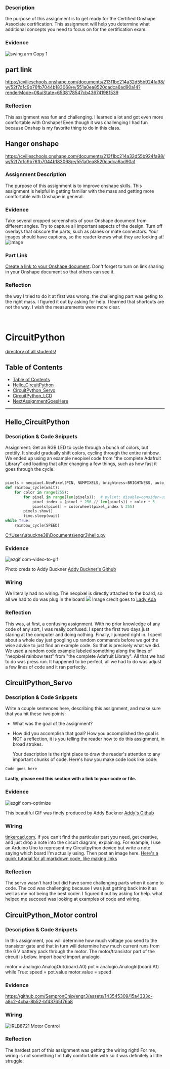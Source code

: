 ### Description
the purpose of this assignment is to get ready for the Certified Onshape Associate certification. This assignment will help you determine what additional concepts you need to focus on for the certification exam. 

 

 ### Evidence 
![swing arm Copy 1](https://github.com/jaiwashington23/eng3/assets/143545376/593f98b7-8d45-4831-ba5a-53cc0c00d861)

## part link 
https://cvilleschools.onshape.com/documents/213f1bc214a32d55b924fa98/w/52f7d1c9b76fb7044b183068/e/551a0ea8520cadca6ad90a14?renderMode=0&uiState=6538178547cb436741981539


### Reflection
This assignment was fun and challenging. I learned a lot and got even more comfortable with Onshape! Even though it was challenging I had fun because Onshap is my favorite thing to do in this class.



## Hanger onshape 
https://cvilleschools.onshape.com/documents/213f1bc214a32d55b924fa98/w/52f7d1c9b76fb7044b183068/e/551a0ea8520cadca6ad90a1
### Assignment Description
The purpose of this assignment is to improve onshape skills. This assignment is helpful in getting familiar with the mass and getting more comfortable with Onshape in general.  
### Evidence

Take several cropped screenshots of your Onshape document from different angles. Try to capture all important aspects of the design. Turn off overlays that obscure the parts, such as planes or mate connectors. Your images should have captions, so the reader knows what they are looking at!  
![image](https://github.com/jaiwashington23/eng3/assets/143545376/349e3513-8ace-4f4f-8edb-405f5165bdac)

### Part Link 

[Create a link to your Onshape document](https://cvilleschools.onshape.com/documents/003e413cee57f7ccccaa15c2/w/ea71050bb283bf3bf088c96c/e/c85ae532263d3b551e1795d0?renderMode=0&uiState=62d9b9d7883c4f335ec42021). Don't forget to turn on link sharing in your Onshape document so that others can see it. 

### Reflection
the way I tried to do it at first was wrong. the challenging part was geting to the right mass. I figured it out by asking for help. I learned that shortcuts are not the way. I wish the measurements were more clear.

&nbsp;



# CircuitPython
 [ directory of all students!](https://github.com/chssigma/Class_Accounts)
## Table of Contents
* [Table of Contents](#TableOfContents)
* [Hello_CircuitPython](#Hello_CircuitPython)
* [CircuitPython_Servo](#CircuitPython_Servo)
* [CircuitPython_LCD](#CircuitPython_LCD)
* [NextAssignmentGoesHere](#NextAssignment)
---

## Hello_CircuitPython

### Description & Code Snippets
Assignment: Get an RGB LED to cycle through a bunch of colors, but prettily. It should gradually shift colors, cycling through the entire rainbow. We ended up using an example neopixel code from "the complete Adafruit Library" and loading that after changing a few things, such as how fast it goes through the cycle.

```python

pixels = neopixel.NeoPixel(PIN, NUMPIXELS, brightness=BRIGHTNESS, auto_write=False)\
def rainbow_cycle(wait):
    for color in range(255):
        for pixel in range(len(pixels)):  # pylint: disable=consider-using-enumerate
            pixel_index = (pixel * 256 // len(pixels)) + color * 5
            pixels[pixel] = colorwheel(pixel_index & 255)
        pixels.show()
        time.sleep(wait)
while True:
    rainbow_cycle(SPEED)
```

[C:\Users\abuckne38\Documents\engr3\hello.py
](https://github.com/addddddy/engr3/blob/main/hello.py)

### Evidence

![ezgif com-video-to-gif](https://github.com/addddddy/engr3/assets/143544940/8e3104e2-fc72-45ad-a922-281586c123d8)

Photo creds to Addy Buckner
[Addy Buckner's Github](https://github.com/addddddy)

### Wiring
We literally had no wiring. The neopixel is directly attached to the board, so all we had to do was plug in the board
<img src="https://cdn-learn.adafruit.com/assets/assets/000/041/507/original/microcontrollers_3505_iso_ORIG.jpg">
Image credit goes to [Lady Ada](https://learn.adafruit.com/adafruit-metro-m0-express)

### Reflection
This was, at first, a confusing assignment. With no prior knowledge of any code of any sort, I was really confused. I spent the first two days just staring at the computer and doing nothing. Finally, I jumped right in. I spent about a whole day just googling up random commands before we got the wise advice to just find an example code. So that is precisely what we did. We used a random code example labeled something along the lines of "neopixel rainbow test" from "the complete Adafruit Library". All that we had to do was press run. It happened to be perfect, all we  had to do was adjust a few  lines of  code and it  ran perfectly.


## CircuitPython_Servo

### Description & Code Snippets
Write a couple sentences here, describing this assignment, and make sure that you hit these two points:
* What was the goal of the assignment?
* How did you accomplish that goal?
  How you accomplished the goal is NOT a reflection, it is you telling the reader how to do this assignment, in broad strokes.

  Your description is the right place to draw the reader's attention to any important chunks of code. Here's how you make code look like code:

```python
Code goes here

```

**Lastly, please end this section with a link to your code or file.**  


### Evidence

![ezgif com-optimize](https://github.com/addddddy/engr3/assets/143544940/561c9908-fda6-4a8d-a112-b2ad3f70374c)

This beautiful GIF was finely produced by Addy Buckner
[Addy's Github](https://github.com/addddddy)

### Wiring
[tinkercad.com](https://www.tinkercad.com/learn/circuits).  If you can't find the particular part you need, get creative, and just drop a note into the circuit diagram, explaining.
For example, I use an Arduino Uno to represent my Circuitpython device but write a note saying which board I'm actually using.
Then post an image here.   [Here's a quick tutorial for all markdown code, like making links](https://guides.github.com/features/mastering-markdown/)

### Reflection
The servo wasn't hard but did have some challenging parts when it came to code. The cod was challenging because I was just getting back into it as well as me not being the best coder. I figured it out by asking for help. what helped me succeed was looking at examples of code and wiring.  

## CircuitPython_Motor control

### Description & Code Snippets
In this assignment, you will determine how much voltage you send to the transistor gate and that in turn will determine how much current runs from the 6 V battery pack through the motor.  The motor/transistor part of the circuit is below. 
import board
import analogio

motor = analogio.AnalogOut(board.A0)
pot = analogio.AnalogIn(board.A1)
while True:
    speed = pot.value
    motor.value = speed

  ###  Evidence
https://github.com/SempronChip/engr3/assets/143545309/15a4333c-a8c2-4cba-8b52-bf43765f76a8

 ### Wiring
![IRLB8721 Motor Control](https://github.com/jaiwashington23/eng3/assets/143545376/6747d782-7cf2-47e0-a06b-c1321138d4fb)


### Reflection
The hardest part of this assignment was getting the wiring right! For me, wiring is not something I'm fully comfortable with so it was definitely a little struggle. 

